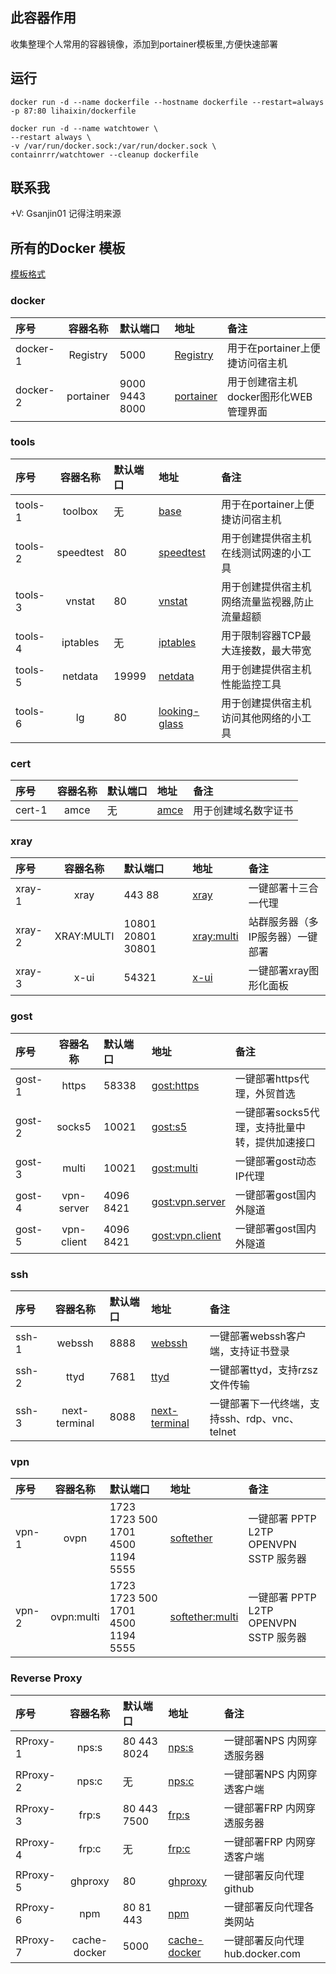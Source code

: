 ## 此容器作用

收集整理个人常用的容器镜像，添加到portainer模板里,方便快速部署

## 运行

```
docker run -d --name dockerfile --hostname dockerfile --restart=always -p 87:80 lihaixin/dockerfile

docker run -d --name watchtower \
--restart always \
-v /var/run/docker.sock:/var/run/docker.sock \
containrrr/watchtower --cleanup dockerfile
```

## 联系我

+V: Gsanjin01 记得注明来源

## 所有的Docker 模板 
[模板格式](https://docs.portainer.io/advanced/app-templates/format#administrator-only)

### docker
|序号|容器名称|默认端口|地址|备注|
|:----|:----:|:----|:----|:----|
|docker-1|Registry|5000|[Registry](https://hub.docker.com/_/registry)|用于在portainer上便捷访问宿主机|
|docker-2|portainer|9000 9443 8000|[portainer](https://hub.docker.com/r/lihaixin/portainer)|用于创建宿主机docker图形化WEB管理界面|

### tools
|序号|容器名称|默认端口|地址|备注|
|:----|:----:|:----|:----|:----|
|tools-1|toolbox|无|[base](https://hub.docker.com/r/lihaixin/toolbox)|用于在portainer上便捷访问宿主机|
|tools-2|speedtest|80|[speedtest](https://hub.docker.com/r/lihaixin/speedtest)|用于创建提供宿主机在线测试网速的小工具|
|tools-3|vnstat|80|[vnstat](https://hub.docker.com/r/lihaixin/vnstat)|用于创建提供宿主机网络流量监视器,防止流量超额|
|tools-4|iptables|无|[iptables](https://hub.docker.com/r/lihaixin/iptables)|用于限制容器TCP最大连接数，最大带宽|
|tools-5|netdata|19999|[netdata](https://hub.docker.com/r/lihaixin/netdata)|用于创建提供宿主机性能监控工具|
|tools-6|lg|80|[looking-glass](https://hub.docker.com/r/lihaixin/looking-glass)|用于创建提供宿主机访问其他网络的小工具|

### cert 
|序号|容器名称|默认端口|地址|备注|
|:----|:----:|:----|:----|:----|
|cert-1|amce|无|[amce](https://hub.docker.com/r/lihaixin/amce)|用于创建域名数字证书|

### xray 
|序号|容器名称|默认端口|地址|备注|
|:----|:----:|:----|:----|:----|
| xray-1|xray|443 88|[xray](https://hub.docker.com/r/lihaixin/xray)|一键部署十三合一代理|
| xray-2|XRAY:MULTI|10801 20801 30801 |[xray:multi](https://hub.docker.com/r/lihaixin/xray/tags)|站群服务器（多IP服务器）一键部署|
| xray-3|x-ui|54321|[x-ui](https://hub.docker.com/r/lihaixin/x-ui)|一键部署xray图形化面板|

### gost
|序号|容器名称|默认端口|地址|备注|
|:----|:----:|:----|:----|:----|
| gost-1|https|58338|[gost:https](https://hub.docker.com/r/lihaixin/gost/tags)|一键部署https代理，外贸首选|
| gost-2|socks5|10021|[gost:s5](https://hub.docker.com/r/lihaixin/gost/tags)|一键部署socks5代理，支持批量中转，提供加速接口|
| gost-3|multi|10021|[gost:multi](https://hub.docker.com/r/lihaixin/gost/tags)|一键部署gost动态IP代理|
| gost-4|vpn-server|4096 8421|[gost:vpn.server](https://hub.docker.com/r/lihaixin/gost/tags)|一键部署gost国内外隧道|
| gost-5|vpn-client|4096 8421|[gost:vpn.client](https://hub.docker.com/r/lihaixin/gost/tags)|一键部署gost国内外隧道|

### ssh
|序号|容器名称|默认端口|地址|备注|
|:----|:----:|:----|:----|:----|
| ssh-1|webssh|8888|[webssh](https://hub.docker.com/r/lihaixin/webssh)|一键部署webssh客户端，支持证书登录|
| ssh-2|ttyd|7681|[ttyd](https://hub.docker.com/r/lihaixin/ttyd)|一键部署ttyd，支持rzsz文件传输|
| ssh-3|next-terminal|8088|[next-terminal](https://hub.docker.com/r/lihaixin/next-terminal)|一键部署下一代终端，支持ssh、rdp、vnc、telnet |

### vpn
|序号|容器名称|默认端口|地址|备注|
|:----|:----:|:----|:----|:----|
| vpn-1|ovpn|1723 1723 500 1701 4500 1194 5555 |[softether](https://hub.docker.com/r/lihaixin/softether)|一键部署 PPTP L2TP OPENVPN SSTP 服务器|
| vpn-2|ovpn:multi|1723 1723 500 1701 4500 1194 5555 |[softether:multi](https://hub.docker.com/r/lihaixin/softether/tags)|一键部署 PPTP L2TP OPENVPN SSTP 服务器|


### Reverse Proxy
|序号|容器名称|默认端口|地址|备注|
|:----|:----:|:----|:----|:----|
| RProxy-1|nps:s|80 443 8024 |[nps:s](https://hub.docker.com/r/lihaixin/nps)|一键部署NPS 内网穿透服务器|
| RProxy-2|nps:c|无 |[nps:c](https://hub.docker.com/r/lihaixin/nps)|一键部署NPS 内网穿透客户端|
| RProxy-3|frp:s|80 443 7500 |[frp:s](https://hub.docker.com/r/lihaixin/frp)|一键部署FRP 内网穿透服务器|
| RProxy-4|frp:c|无 |[frp:c](https://hub.docker.com/r/lihaixin/frp)|一键部署FRP 内网穿透客户端|
| RProxy-5|ghproxy|80 |[ghproxy](https://hub.docker.com/r/lihaixin/ghproxy)|一键部署反向代理github|
| RProxy-6|npm|80 81 443 |[npm](https://hub.docker.com/r/lihaixin/npm)|一键部署反向代理各类网站|
| RProxy-7| cache-docker|5000 |[cache-docker](https://hub.docker.com/_/registry)|一键部署反向代理hub.docker.com|
